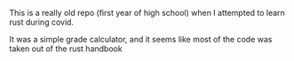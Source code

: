 This is a really old repo (first year of high school) when I attempted to learn rust during covid. 

It was a simple grade calculator, and it seems like most of the code was taken out of the rust handbook

